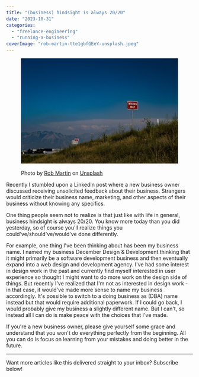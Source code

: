 ```yaml
---
title: "(business) hindsight is always 20/20"
date: "2023-10-31"
categories: 
  - "freelance-engineering"
  - "running-a-business"
coverImage: "rob-martin-tte1gbfGEeY-unsplash.jpeg"
---
```


<figure>

![A sign along a road that says "wrong way." Further down the road is another sign that says "wrong way."](images/rob-martin-tte1gbfGEeY-unsplash-1024x683.jpeg)

<figcaption>

Photo by [Rob Martin](https://unsplash.com/@version2beta?utm_content=creditCopyText&utm_medium=referral&utm_source=unsplash) on [Unsplash](https://unsplash.com/photos/red-and-white-stop-sign-tte1gbfGEeY?utm_content=creditCopyText&utm_medium=referral&utm_source=unsplash)

</figcaption>

</figure>

Recently I stumbled upon a LinkedIn post where a new business owner discussed receiving unsolicited feedback about their business. Strangers would criticize their business name, marketing, and other aspects of their business without knowing any specifics.

One thing people seem not to realize is that just like with life in general, business hindsight is always 20/20. You know more today than you did yesterday, so of course you'll realize things you could've/should've/would've done differently.

For example, one thing I've been thinking about has been my business name. I named my business December Design & Development thinking that it might primarily be a software development business and then eventually expand into a web design and development agency. I've had some interest in design work in the past and currently find myself interested in user experience so thought I might want to do more work on the design side of things. But recently I've realized that I'm not as interested in design work - in that case, it would've made more sense to name my business accordingly. It's possible to switch to a doing business as (DBA) name instead but that would require additional paperwork. If I could go back, I would probably give my business a slightly different name. But I can't, so instead all I can do is make peace with the choices that I've made.

If you're a new business owner, please give yourself some grace and understand that you won't do everything perfectly from the beginning. All you can do is focus on learning from your mistakes and doing better in the future.  
  

* * *

Want more articles like this delivered straight to your inbox? Subscribe below!
